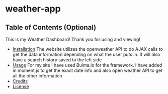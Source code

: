 # weather-app
## Table of Contents (Optional)
This is my Weather Dashboard! Thank you for using and viewing!
* [Installation](#installation)
The website utilizes the openweather API to do AJAX calls to get the data information depending on what the user puts in. It will also have a search history saved to the left side
* [Usage](#usage)
For my site I have used Bulma.io for the framework. I have added in moment.js to get the exact date info and also open weather API to get all the other information
* [Credits](#credits)
* [License](#license)